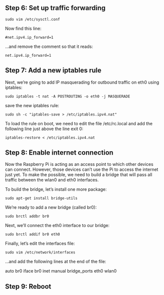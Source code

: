 ## Step 6: Set up traffic forwarding

```
sudo vim /etc/sysctl.conf
```

Now find this line:
```
#net.ipv4.ip_forward=1
```

…and remove the comment so that it reads:

```
net.ipv4.ip_forward=1
```


## Step 7: Add a new iptables rule
Next, we’re going to add IP masquerading for outbound traffic on eth0 using iptables:

```
sudo iptables -t nat -A POSTROUTING -o eth0 -j MASQUERADE
```

save the new iptables rule:

```
sudo sh -c "iptables-save > /etc/iptables.ipv4.nat"
```

To load the rule on boot, we need to edit the file /etc/rc.local and add the following line just above the line exit 0:

```
iptables-restore < /etc/iptables.ipv4.nat
```


## Step 8: Enable internet connection
Now the Raspberry Pi is acting as an access point to which other devices can connect. However, those devices can’t use the Pi to access the internet just yet. To make the possible, we need to build a bridge that will pass all traffic between the wlan0 and eth0 interfaces.

To build the bridge, let’s install one more package:

```
sudo apt-get install bridge-utils
```

We’re ready to add a new bridge (called br0):

```
sudo brctl addbr br0
```

Next, we’ll connect the eth0 interface to our bridge:

```
sudo brctl addif br0 eth0
```

Finally, let’s edit the interfaces file:

```
sudo vim /etc/network/interfaces
```

…and add the following lines at the end of the file:

auto br0
iface br0 inet manual
bridge_ports eth0 wlan0

## Step 9: Reboot

